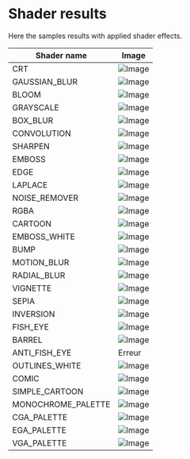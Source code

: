 # Shader results

Here the samples results with applied shader effects.

| Shader name | Image |
| ------------- | ----- |
| CRT | ![Image](image_CRT_shader.png) |
| GAUSSIAN_BLUR | ![Image](image_GAUSSIAN_BLUR_shader.png) |
| BLOOM | ![Image](image_BLOOM_shader.png) |
| GRAYSCALE | ![Image](image_GRAYSCALE_shader.png) |
| BOX_BLUR | ![Image](image_BOX_BLUR_shader.png) |
| CONVOLUTION | ![Image](image_CONVOLUTION_shader.png) |
| SHARPEN | ![Image](image_SHARPEN_shader.png) |
| EMBOSS | ![Image](image_EMBOSS_shader.png) |
| EDGE | ![Image](image_EDGE_shader.png) |
| LAPLACE | ![Image](image_LAPLACE_shader.png) |
| NOISE_REMOVER | ![Image](image_NOISE_REMOVER_shader.png) |
| RGBA | ![Image](image_RGBA_shader.png) |
| CARTOON | ![Image](image_CARTOON_shader.png) |
| EMBOSS_WHITE | ![Image](image_EMBOSS_WHITE_shader.png) |
| BUMP | ![Image](image_BUMP_shader.png) |
| MOTION_BLUR | ![Image](image_MOTION_BLUR_shader.png) |
| RADIAL_BLUR | ![Image](image_RADIAL_BLUR_shader.png) |
| VIGNETTE | ![Image](image_VIGNETTE_shader.png) |
| SEPIA | ![Image](image_SEPIA_shader.png) |
| INVERSION | ![Image](image_INVERSION_shader.png) |
| FISH_EYE | ![Image](image_FISH_EYE_shader.png) |
| BARREL | ![Image](image_BARREL_shader.png) |
| ANTI_FISH_EYE | Erreur | 
| OUTLINES_WHITE | ![Image](image_OUTLINES_WHITE_shader.png) |
| COMIC | ![Image](image_COMIC_shader.png) |
| SIMPLE_CARTOON | ![Image](image_SIMPLE_CARTOON_shader.png) |
| MONOCHROME_PALETTE | ![Image](image_MONOCHROME_PALETTE_shader.png) |
| CGA_PALETTE | ![Image](image_CGA_PALETTE_shader.png) |
| EGA_PALETTE | ![Image](image_EGA_PALETTE_shader.png) |
| VGA_PALETTE | ![Image](image_VGA_PALETTE_shader.png) |
